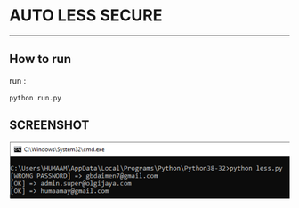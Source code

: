 # AUTO LESS SECURE
-------------------

## How to run

run :

    python run.py

## SCREENSHOT

![](img/Capture.PNG)
